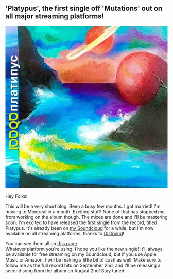 ## 'Platypus', the first single off 'Mutations' out on all major streaming platforms!

![](/blog/music/2/112.jpg)

Hey Folks!

This will be a very short blog. Been a busy few months. I got married! I'm moving to Montreal in a month. Exciting stuff! None of that has stopped me from working on the album though. The mixes are done and I'll be mastering soon. I'm excited to have released the first single from the record, titled Platypus. It's already been on [my Soundcloud](https://soundcloud.com/iddqd-2) for a while, but I'm now available on all streaming platforms, thanks to [Distrokid](https://distrokid.com/)!

You can see them all on [this page](https://distrokid.com/hyperfollow/iddqd/platypus).  
 Whatever platform you're using, I hope you like the new single! It'll always be available for free streaming on my Soundcloud, but if you use Apple Music or Amazon, I will be making a little bit of cash as well. Make sure to follow me as the full record hits on September 2nd, and I'll be releasing a second song from the album on August 2nd! Stay tuned!

